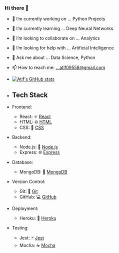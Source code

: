 ### Hi there 👋

- 🔭 I’m currently working on ... Python Projects
- 🌱 I’m currently learning ... Deep Neural Networks
- 👯 I’m looking to collaborate on ... Analytics
- 🤔 I’m looking for help with ... Artificial Intelligence
- 💬 Ask me about ...  Data Science, Python
- 📫 How to reach me: ...atif09558@gmail.com
- [![Atif's GitHub stats](https://github-readme-stats.vercel.app/api?username=Atif255)](https://github.com/anuraghazra/github-readme-stats)

- ## Tech Stack

- Frontend: 
  - React: ⚛️ [React](https://reactjs.org/)
  - HTML: 🌐 [HTML](https://developer.mozilla.org/en-US/docs/Web/HTML)
  - CSS: 🎨 [CSS](https://developer.mozilla.org/en-US/docs/Web/CSS)

- Backend: 
  - Node.js: 🚀 [Node.js](https://nodejs.org/)
  - Express: 🌐 [Express](https://expressjs.com/)

- Database: 
  - MongoDB: 🍃 [MongoDB](https://www.mongodb.com/)

- Version Control: 
  - Git: 📜 [Git](https://git-scm.com/)
  - GitHub: 💻 [GitHub](https://github.com/)

- Deployment: 
  - Heroku: 🚀 [Heroku](https://www.heroku.com/)

- Testing: 
  - Jest: 🃏 [Jest](https://jestjs.io/)
  - Mocha: ☕ [Mocha](https://mochajs.org/)



<!--
**Atif255/Atif255** is a ✨ _special_ ✨ repository because its `README.md` (this file) appears on your GitHub profile.

Here are some ideas to get you started:

- 🔭 I’m currently working on ... Analytics
- 🌱 I’m currently learning ... Artifiial Intelligence
- 👯 I’m looking to collaborate on ... 
- 🤔 I’m looking for help with ...
- 💬 Ask me about ...
- 📫 How to reach me: ...
- 😄 Pronouns: ...
- ⚡ Fun fact: ...
-->
